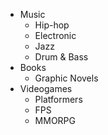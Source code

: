 - Music
  - Hip-hop
  - Electronic
  - Jazz
  - Drum & Bass
- Books
  - Graphic Novels
- Videogames
  - Platformers
  - FPS
  - MMORPG
